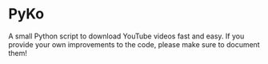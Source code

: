 PyKo
====

A small Python script to download YouTube videos fast and easy.
If you provide your own improvements to the code, please make sure to document them!
